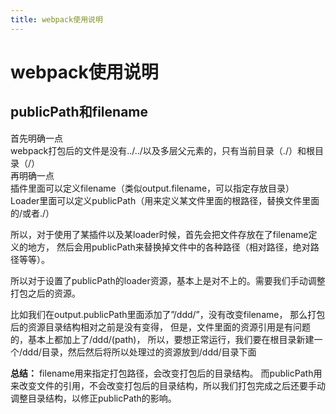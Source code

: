 ```yaml
---
title: webpack使用说明
---
```

# webpack使用说明

## publicPath和filename
首先明确一点  
webpack打包后的文件是没有../../以及多层父元素的，只有当前目录（./）和根目录（/）  
再明确一点  
插件里面可以定义filename（类似output.filename，可以指定存放目录）
Loader里面可以定义publicPath（用来定义某文件里面的根路径，替换文件里面的/或者./）

所以，对于使用了某插件以及某loader时候，首先会把文件存放在了filename定义的地方，
然后会用publicPath来替换掉文件中的各种路径（相对路径，绝对路径等等）。

所以对于设置了publicPath的loader资源，基本上是对不上的。需要我们手动调整打包之后的资源。

比如我们在output.publicPath里面添加了”/ddd/”，没有改变filename，
那么打包后的资源目录结构相对之前是没有变得，
但是，文件里面的资源引用是有问题的，基本上都加上了/ddd/(path)，
所以，要想正常运行，我们要在根目录新建一个/ddd/目录，然后然后将所以处理过的资源放到/ddd/目录下面

**总结：**
filename用来指定打包路径，会改变打包后的目录结构。
而publicPath用来改变文件的引用，不会改变打包后的目录结构，所以我们打包完成之后还要手动调整目录结构，以修正publicPath的影响。